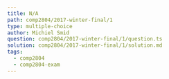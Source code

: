 ```yaml
---
title: N/A
path: comp2804/2017-winter-final/1
type: multiple-choice
author: Michiel Smid
question: comp2804/2017-winter-final/1/question.ts
solution: comp2804/2017-winter-final/1/solution.md
tags:
  - comp2804
  - comp2804-exam
---
```

